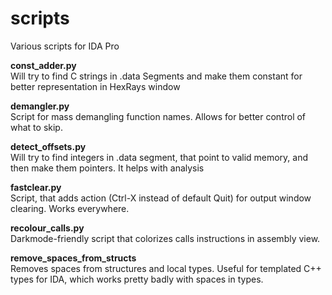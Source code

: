 # scripts
Various scripts for IDA Pro

**const_adder.py**  
Will try to find C strings in .data Segments and make them constant for better representation in HexRays window

**demangler.py**  
Script for mass demangling function names. Allows for better control of what to skip.

**detect_offsets.py**  
Will try to find integers in .data segment, that point to valid memory, and then make them pointers. It helps with analysis

**fastclear.py**  
Script, that adds action (Ctrl-X instead of default Quit) for output window clearing. Works everywhere.

**recolour_calls.py**  
Darkmode-friendly script that colorizes calls instructions in assembly view.

**remove_spaces_from_structs**  
Removes spaces from structures and local types. Useful for templated C++ types for IDA, which works pretty badly with spaces in types.